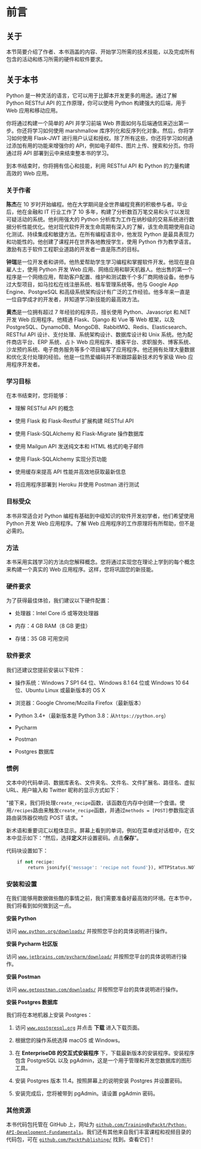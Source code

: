 # 前言

## 关于

本节简要介绍了作者、本书涵盖的内容、开始学习所需的技术技能，以及完成所有包含的活动和练习所需的硬件和软件要求。

## 关于本书

Python 是一种灵活的语言，它可以用于比脚本开发更多的用途。通过了解 Python RESTful API 的工作原理，你可以使用 Python 构建强大的后端，用于 Web 应用和移动应用。

你将通过构建一个简单的 API 并学习前端 Web 界面如何与后端通信来迈出第一步。你还将学习如何使用 marshmallow 库序列化和反序列化对象。然后，你将学习如何使用 Flask-JWT 进行用户认证和授权。除了所有这些，你还将学习如何通过添加有用的功能来增强你的 API，例如电子邮件、图片上传、搜索和分页。你将通过将 API 部署到云中来结束整本书的学习。

到本书结束时，你将拥有信心和技能，利用 RESTful API 和 Python 的力量构建高效的 Web 应用。

### 关于作者

**陈杰**在 10 岁时开始编程。他在大学期间是全世界编程竞赛的积极参与者。毕业后，他在金融和 IT 行业工作了 10 多年，构建了分析数百万笔交易和头寸以发现可疑活动的系统。他利用强大的 Python 分析库为工作在纳秒级的交易系统进行数据分析性能优化。他对现代软件开发生命周期有深入的了解，该生命周期使用自动化测试、持续集成和敏捷方法。在所有编程语言中，他发现 Python 是最具表现力和功能性的。他创建了课程并在世界各地教授学生，使用 Python 作为教学语言。激励有志于软件工程职业道路的开发者一直是陈杰的目标。

**钟瑞**是一位开发者和讲师。他热爱帮助学生学习编程和掌握软件开发。他现在是自雇人士，使用 Python 开发 Web 应用、网络应用和聊天机器人。他出售的第一个程序是一个网络应用，帮助客户配置、维护和测试数千个多厂商网络设备。他参与过大型项目，如马拉松在线注册系统、租车管理系统等。他与 Google App Engine、PostgreSQL 和高级系统架构设计有广泛的工作经验。他多年来一直是一位自学成才的开发者，并知道学习新技能的最高效方法。

**黄杰**是一位拥有超过 7 年经验的程序员，擅长使用 Python、Javascript 和.NET 开发 Web 应用程序。他精通 Flask、Django 和 Vue 等 Web 框架，以及 PostgreSQL、DynamoDB、MongoDB、RabbitMQ、Redis、Elasticsearch、RESTful API 设计、支付处理、系统架构设计、数据库设计和 Unix 系统。他为配件商店平台、ERP 系统、占卜 Web 应用程序、播客平台、求职服务、博客系统、沙龙预约系统、电子商务服务等多个项目编写了应用程序。他还拥有处理大量数据和优化支付处理的经验。他是一位热爱编码并不断跟踪最新技术的专家级 Web 应用程序开发者。

### 学习目标

在本书结束时，您将能够：

+   理解 RESTful API 的概念

+   使用 Flask 和 Flask-Restful 扩展构建 RESTful API

+   使用 Flask-SQLAlchemy 和 Flask-Migrate 操作数据库

+   使用 Mailgun API 发送纯文本和 HTML 格式的电子邮件

+   使用 Flask-SQLAlchemy 实现分页功能

+   使用缓存来提高 API 性能并高效地获取最新信息

+   将应用程序部署到 Heroku 并使用 Postman 进行测试

### 目标受众

本书非常适合对 Python 编程有基础到中级知识的软件开发初学者，他们希望使用 Python 开发 Web 应用程序。了解 Web 应用程序的工作原理将有所帮助，但不是必需的。

### 方法

本书采用实践学习的方法向您解释概念。您将通过实现您在理论上学到的每个概念来构建一个真实的 Web 应用程序。这样，您将巩固您的新技能。

### 硬件要求

为了获得最佳体验，我们建议以下硬件配置：

+   处理器：Intel Core i5 或等效处理器

+   内存：4 GB RAM（8 GB 更佳）

+   存储：35 GB 可用空间

### 软件要求

我们还建议您提前安装以下软件：

+   操作系统：Windows 7 SP1 64 位、Windows 8.1 64 位或 Windows 10 64 位、Ubuntu Linux 或最新版本的 OS X

+   浏览器：Google Chrome/Mozilla Firefox（最新版本）

+   Python 3.4+（最新版本是 Python 3.8：从`https://python.org`）

+   Pycharm

+   Postman

+   Postgres 数据库

### 惯例

文本中的代码单词、数据库表名、文件夹名、文件名、文件扩展名、路径名、虚拟 URL、用户输入和 Twitter 昵称的显示方式如下：

"接下来，我们将处理`create_recipe`函数，该函数在内存中创建一个食谱。使用`/recipes`路由来触发`create_recipe`函数，并通过`methods = [POST]`参数指定该路由装饰器仅响应 POST 请求。"

新术语和重要词汇以粗体显示。屏幕上看到的单词，例如在菜单或对话框中，在文本中显示如下：“然后，选择**定义**并设置密码。点击**保存**”。

代码块设置如下：

```py
    if not recipe:
        return jsonify({'message': 'recipe not found'}), HTTPStatus.NOT_FOUND
```

### 安装和设置

在我们能够用数据做些酷的事情之前，我们需要准备好最高效的环境。在本节中，我们将看到如何做到这一点。

**安装 Python**

访问 [`www.python.org/downloads/`](https://www.python.org/downloads/) 并按照您平台的具体说明进行操作。

**安装 Pycharm 社区版**

访问 [`www.jetbrains.com/pycharm/download/`](https://www.jetbrains.com/pycharm/download/) 并按照您平台的具体说明进行操作。

**安装 Postman**

访问 [`www.getpostman.com/downloads/`](https://www.getpostman.com/downloads/) 并按照您平台的具体说明进行操作。

**安装 Postgres 数据库**

我们将在本地机器上安装 Postgres：

1.  访问 [`www.postgresql.org`](http://www.postgresql.org) 并点击 **下载** 进入下载页面。

1.  根据您的操作系统选择 macOS 或 Windows。

1.  在 **EnterpriseDB 的交互式安装程序** 下，下载最新版本的安装程序。安装程序包含 PostgreSQL 以及 pgAdmin，这是一个用于管理和开发您数据库的图形工具。

1.  安装 Postgres 版本 11.4。按照屏幕上的说明安装 Postgres 并设置密码。

1.  安装完成后，您将被带到 pgAdmin。请设置 pgAdmin 密码。

### 其他资源

本书代码包托管在 GitHub 上，网址为 [`github.com/TrainingByPackt/Python-API-Development-Fundamentals`](https://github.com/TrainingByPackt/Python-API-Development-Fundamentals)。我们还有其他来自我们丰富课程和视频目录的代码包，可在 [`github.com/PacktPublishing/`](https://github.com/PacktPublishing/) 找到。查看它们！
